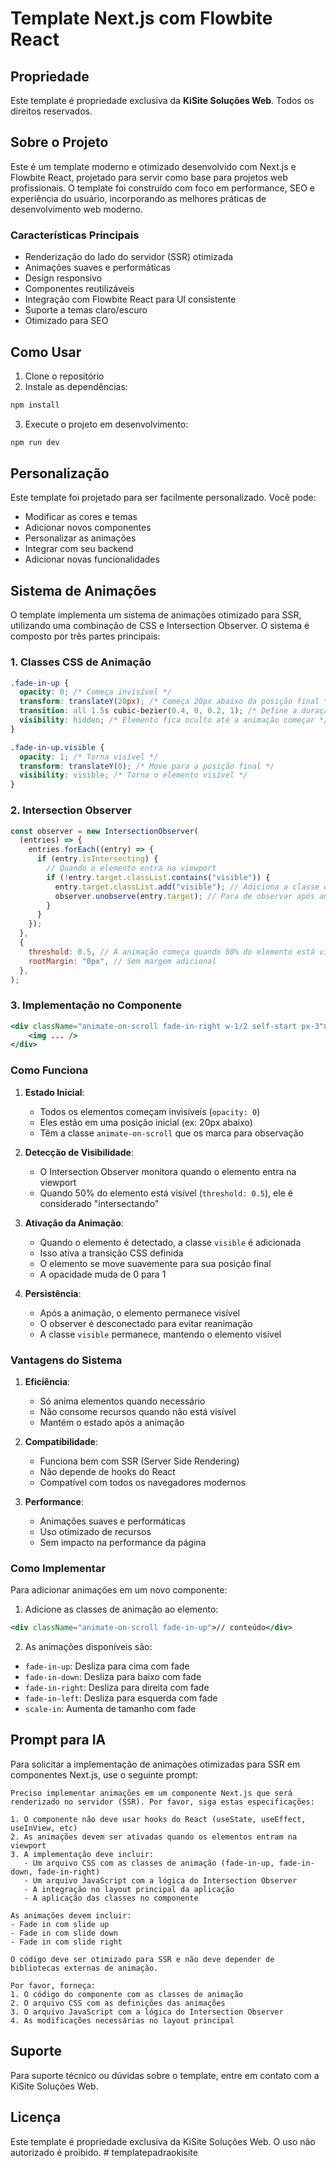 # Template Next.js com Flowbite React

## Propriedade

Este template é propriedade exclusiva da **KiSite Soluções Web**. Todos os direitos reservados.

## Sobre o Projeto

Este é um template moderno e otimizado desenvolvido com Next.js e Flowbite React, projetado para servir como base para projetos web profissionais. O template foi construído com foco em performance, SEO e experiência do usuário, incorporando as melhores práticas de desenvolvimento web moderno.

### Características Principais

- Renderização do lado do servidor (SSR) otimizada
- Animações suaves e performáticas
- Design responsivo
- Componentes reutilizáveis
- Integração com Flowbite React para UI consistente
- Suporte a temas claro/escuro
- Otimizado para SEO

## Como Usar

1. Clone o repositório
2. Instale as dependências:

```bash
npm install
```

3. Execute o projeto em desenvolvimento:

```bash
npm run dev
```

## Personalização

Este template foi projetado para ser facilmente personalizado. Você pode:

- Modificar as cores e temas
- Adicionar novos componentes
- Personalizar as animações
- Integrar com seu backend
- Adicionar novas funcionalidades

## Sistema de Animações

O template implementa um sistema de animações otimizado para SSR, utilizando uma combinação de CSS e Intersection Observer. O sistema é composto por três partes principais:

### 1. Classes CSS de Animação

```css
.fade-in-up {
  opacity: 0; /* Começa invisível */
  transform: translateY(20px); /* Começa 20px abaixo da posição final */
  transition: all 1.5s cubic-bezier(0.4, 0, 0.2, 1); /* Define a duração e o tipo de animação */
  visibility: hidden; /* Elemento fica oculto até a animação começar */
}

.fade-in-up.visible {
  opacity: 1; /* Torna visível */
  transform: translateY(0); /* Move para a posição final */
  visibility: visible; /* Torna o elemento visível */
}
```

### 2. Intersection Observer

```javascript
const observer = new IntersectionObserver(
  (entries) => {
    entries.forEach((entry) => {
      if (entry.isIntersecting) {
        // Quando o elemento entra na viewport
        if (!entry.target.classList.contains("visible")) {
          entry.target.classList.add("visible"); // Adiciona a classe que ativa a animação
          observer.unobserve(entry.target); // Para de observar após animar
        }
      }
    });
  },
  {
    threshold: 0.5, // A animação começa quando 50% do elemento está visível
    rootMargin: "0px", // Sem margem adicional
  },
);
```

### 3. Implementação no Componente

```jsx
<div className="animate-on-scroll fade-in-right w-1/2 self-start px-3">
    <img ... />
</div>
```

### Como Funciona

1. **Estado Inicial**:

   - Todos os elementos começam invisíveis (`opacity: 0`)
   - Eles estão em uma posição inicial (ex: 20px abaixo)
   - Têm a classe `animate-on-scroll` que os marca para observação

2. **Detecção de Visibilidade**:

   - O Intersection Observer monitora quando o elemento entra na viewport
   - Quando 50% do elemento está visível (`threshold: 0.5`), ele é considerado "intersectando"

3. **Ativação da Animação**:

   - Quando o elemento é detectado, a classe `visible` é adicionada
   - Isso ativa a transição CSS definida
   - O elemento se move suavemente para sua posição final
   - A opacidade muda de 0 para 1

4. **Persistência**:
   - Após a animação, o elemento permanece visível
   - O observer é desconectado para evitar reanimação
   - A classe `visible` permanece, mantendo o elemento visível

### Vantagens do Sistema

1. **Eficiência**:

   - Só anima elementos quando necessário
   - Não consome recursos quando não está visível
   - Mantém o estado após a animação

2. **Compatibilidade**:

   - Funciona bem com SSR (Server Side Rendering)
   - Não depende de hooks do React
   - Compatível com todos os navegadores modernos

3. **Performance**:
   - Animações suaves e performáticas
   - Uso otimizado de recursos
   - Sem impacto na performance da página

### Como Implementar

Para adicionar animações em um novo componente:

1. Adicione as classes de animação ao elemento:

```jsx
<div className="animate-on-scroll fade-in-up">// conteúdo</div>
```

2. As animações disponíveis são:

- `fade-in-up`: Desliza para cima com fade
- `fade-in-down`: Desliza para baixo com fade
- `fade-in-right`: Desliza para direita com fade
- `fade-in-left`: Desliza para esquerda com fade
- `scale-in`: Aumenta de tamanho com fade

## Prompt para IA

Para solicitar a implementação de animações otimizadas para SSR em componentes Next.js, use o seguinte prompt:

```
Preciso implementar animações em um componente Next.js que será renderizado no servidor (SSR). Por favor, siga estas especificações:

1. O componente não deve usar hooks do React (useState, useEffect, useInView, etc)
2. As animações devem ser ativadas quando os elementos entram na viewport
3. A implementação deve incluir:
   - Um arquivo CSS com as classes de animação (fade-in-up, fade-in-down, fade-in-right)
   - Um arquivo JavaScript com a lógica do Intersection Observer
   - A integração no layout principal da aplicação
   - A aplicação das classes no componente

As animações devem incluir:
- Fade in com slide up
- Fade in com slide down
- Fade in com slide right

O código deve ser otimizado para SSR e não deve depender de bibliotecas externas de animação.

Por favor, forneça:
1. O código do componente com as classes de animação
2. O arquivo CSS com as definições das animações
3. O arquivo JavaScript com a lógica do Intersection Observer
4. As modificações necessárias no layout principal
```

## Suporte

Para suporte técnico ou dúvidas sobre o template, entre em contato com a KiSite Soluções Web.

## Licença

Este template é propriedade exclusiva da KiSite Soluções Web. O uso não autorizado é proibido.
#   t e m p l a t e p a d r a o k i s i t e  
 